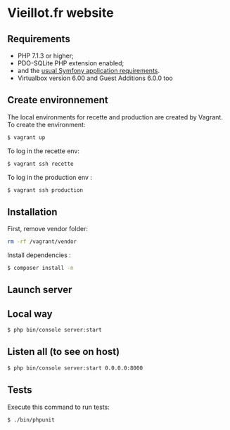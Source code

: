 # Vieillot.fr website 

## Requirements

  * PHP 7.1.3 or higher;
  * PDO-SQLite PHP extension enabled;
  * and the [usual Symfony application requirements][1].
  * Virtualbox version 6.00 and Guest Additions 6.0.0 too

## Create environnement 
The local environments for recette and production are created by Vagrant. 
To create the environment:
```bash
$ vagrant up
```
To log in the recette env:
```bash
$ vagrant ssh recette
```
To log in the production env :
```bash
$ vagrant ssh production
```

## Installation

First, remove vendor folder:

```bash
rm -rf /vagrant/vendor
```

Install dependencies : 

```bash
$ composer install -n
```

## Launch server

## Local way

```bash
$ php bin/console server:start
```

## Listen all (to see on host)
```bash
$ php bin/console server:start 0.0.0.0:8000
```

## Tests

Execute this command to run tests:

```bash
$ ./bin/phpunit
```

[1]: https://symfony.com/doc/current/reference/requirements.html
